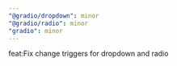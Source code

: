 ```yaml
---
"@gradio/dropdown": minor
"@gradio/radio": minor
"gradio": minor
---
```


feat:Fix change triggers for dropdown and radio
